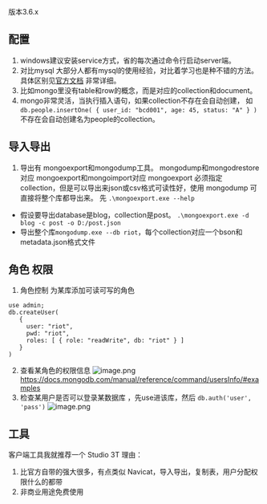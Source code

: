 版本3.6.x
## 配置
1. windows建议安装service方式，省的每次通过命令行启动server端。
2. 对比mysql
大部分人都有mysql的使用经验，对比着学习也是种不错的方法。
具体区别见[官方文档](https://docs.mongodb.com/manual/reference/sql-comparison/) 非常详细。
1. 比如mongo里没有table和row的概念，而是对应的collection和document。
2. mongo非常灵活，当执行插入语句，如果collection不存在会自动创建，
如 `db.people.insertOne( { user_id: "bcd001", age: 45, status: "A" } )`
不存在会自动创建名为people的collection。

## 导入导出
1. 导出有 mongoexport和mongodump工具。
mongodump和mongodrestore对应
mongoexport和mongoimport对应
mongoexport 必须指定collection，但是可以导出来json或csv格式可读性好，使用 mongodump 可直接将整个库都导出来。
先 `.\mongoexport.exe --help`
* 假设要导出database是blog，collection是post。
`.\mongoexport.exe -d blog -c post -o D:/post.json`
* 导出整个库`mongodump.exe --db riot`，每个collection对应一个bson和metadata.json格式文件

## 角色 权限
1. 角色控制
为某库添加可读可写的角色
```
use admin;
db.createUser(
   {
     user: "riot",
     pwd: "riot",
     roles: [ { role: "readWrite", db: "riot" } ]
   }
)
```
2. 查看某角色的权限信息
![image.png](https://hexo-blog.pek3b.qingstor.com/upload_images/71414-4a3121c1bda44842.png?imageMogr2/auto-orient/strip%7CimageView2/2/w/1240)
https://docs.mongodb.com/manual/reference/command/usersInfo/#examples
3. 检查某用户是否可以登录某数据库 ，先use进该库，然后 `db.auth('user', 'pass')`
![image.png](https://hexo-blog.pek3b.qingstor.com/upload_images/71414-c9b9d9fc394cba39.png?imageMogr2/auto-orient/strip%7CimageView2/2/w/1240)

## 工具
客户端工具我就推荐一个 Studio 3T
理由：
1. 比官方自带的强大很多，有点类似 Navicat，导入导出，复制表，用户分配权限什么的都带
2. 非商业用途免费使用

